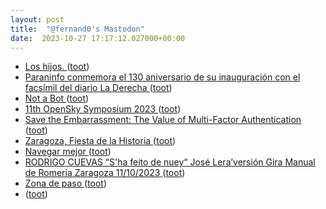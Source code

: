 ```yaml
---
layout: post
title:  "@fernand0's Mastodon"
date:  2023-10-27 17:17:12.027000+00:00
---
```

*  [Los hijos. ](https://avecesunafoto.wordpress.com/2023/10/27/los-hijos-3) ([toot](https://mastodon.social/@fernand0/111308113970868707))
*  [Paraninfo conmemora el 130 aniversario de su inauguración con el facsímil del diario La Derecha ](http://www.unizar.es/actualidad/vernoticia_ng.php?id=7578) ([toot](https://mastodon.social/@fernand0/111308090067556432))
*  [Not a Bot ](https://help.twitter.com/en/using-x/not-a-bo) ([toot](https://mastodon.social/@fernand0/111307895252065933))
*  [11th OpenSky Symposium 2023 ](https://symposium.opensky-network.org) ([toot](https://mastodon.social/@fernand0/111307749860823768))
*  [Save the Embarrassment: The Value of Multi-Factor Authentication ](https://www.tripwire.com/state-of-security/save-embarrassment-value-multi-factor-authenticatio) ([toot](https://mastodon.social/@fernand0/111307743010690158))
*  [Zaragoza, Fiesta de la Historia ](https://zaragozafiestadelahistoria.blogspot.com) ([toot](https://mastodon.social/@fernand0/111307468352084768))
*  [Navegar mejor ](https://www.lavanguardia.com/opinion/20231017/9304373/navegar-mejor.htm) ([toot](https://mastodon.social/@fernand0/111307247794075084))
*  [RODRIGO CUEVAS “S'ha feito de nuey“ José Lera’versión Gira Manual de Romería Zaragoza 11/10/2023 ](https://www.youtube.com/watch?v=62sKigczUxk&amp%3Bfeature=youtu.b) ([toot](https://mastodon.social/@fernand0/111307065101129319))
*  [Zona de paso ](https://www.flickr.com/photos/fernand0/53267586920) ([toot](https://mastodon.social/@fernand0/111306802022822740))
*  [ ](https://floss.social/@rrwo) ([toot](https://mastodon.social/@fernand0/111306712205438171))

